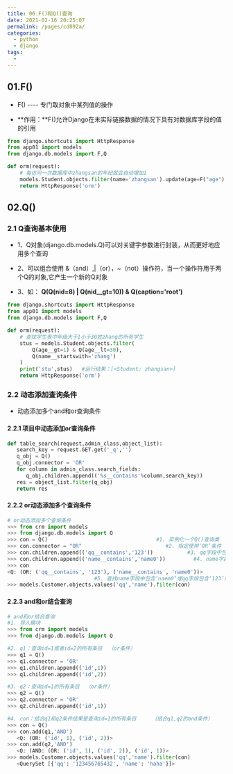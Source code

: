 ```yaml
---
title: 06.F()和Q()查询
date: 2021-02-16 20:25:07
permalink: /pages/cd892a/
categories:
  - python
  - django
tags:
  - 
---
```

## 01.F() 

- F() ---- 专门取对象中某列值的操作

- **作用：**F()允许Django在未实际链接数据的情况下具有对数据库字段的值的引用

```python
from django.shortcuts import HttpResponse
from app01 import models
from django.db.models import F,Q

def orm(request):
    # 每访问一次数据库中zhangsan的年纪就会自动增加1
    models.Student.objects.filter(name='zhangsan').update(age=F("age") + 1)
    return HttpResponse('orm')
```

## 02.Q()

### 2.1 Q查询基本使用

- 1、Q对象(django.db.models.Q)可以对关键字参数进行封装，从而更好地应用多个查询

- 2、可以组合使用 &（and）,|（or），~（not）操作符，当一个操作符用于两个Q的对象,它产生一个新的Q对象

- 3、如： **Q(Q(nid=8) | Q(nid__gt=10)) & Q(caption='root')**

```python
from django.shortcuts import HttpResponse
from app01 import models
from django.db.models import F,Q

def orm(request):
    # 查找学生表中年级大于1小于30姓zhang的所有学生
    stus = models.Student.objects.filter(
        Q(age__gt=1) & Q(age__lt=30),
        Q(name__startswith='zhang')
    )
    print('stu',stus)   #运行结果：[<Student: zhangsan>]
    return HttpResponse('orm')
```

### 2.2 动态添加查询条件

- 动态添加多个and和or查询条件

#### 2.2.1 项目中动态添加or查询条件

```python
def table_search(request,admin_class,object_list):
   search_key = request.GET.get('_q','')
   q_obj = Q()
   q_obj.connector = 'OR'
   for column in admin_class.search_fields:
      q_obj.children.append(('%s__contains'%column,search_key))
   res = object_list.filter(q_obj)
   return res
```

#### 2.2.2 or动态添加多个查询条件

```python
# or动态添加多个查询条件
>>> from crm import models
>>> from django.db.models import Q
>>> con = Q()                                   #1. 实例化一个Q()查询类
>>> con.connector = "OR"                           #2. 指定使用‘OR’条件
>>> con.children.append(('qq__contains','123'))           #3. qq字段中包含‘123’
>>> con.children.append(('name__contains','name0'))         #4. name字段中包含‘naem0’
>>> con
<Q: (OR: ('qq__contains', '123'), ('name__contains', 'name0'))>   
                            #5. 查找name字段中包含‘naem0’或qq字段包含‘123’的所有条目
>>> models.Customer.objects.values('qq','name').filter(con)    
```

#### 2.2.3 and和or结合查询

```python
# and和or结合查询
#1. 导入模块
>>> from crm import models
>>> from django.db.models import Q

#2. q1：查询id=1或者id=2的所有条目  （or条件）
>>> q1 = Q()
>>> q1.connector = 'OR'
>>> q1.children.append(('id',1))
>>> q1.children.append(('id',2))

#3. q2：查询id=1的所有条目  （or条件）
>>> q2 = Q()
>>> q2.connector = 'OR'
>>> q2.children.append(('id',1))

#4. con：结合q1和q2条件结果是查询id=1的所有条目     （结合q1,q2的and条件）
>>> con = Q()
>>> con.add(q1,'AND')
   <Q: (OR: ('id', 1), ('id', 2))>
>>> con.add(q2,'AND')
   <Q: (AND: (OR: ('id', 1), ('id', 2)), ('id', 1))>
>>> models.Customer.objects.values('qq','name').filter(con)
   <QuerySet [{'qq': '123456765432', 'name': 'haha'}]>
```

